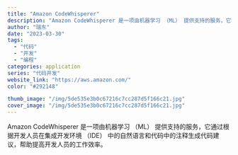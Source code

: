 ```yaml
---
title: "Amazon CodeWhisperer"
description: "Amazon CodeWhisperer 是一项由机器学习 （ML） 提供支持的服务，它通过根据开发人员在集成开发环境 "
author: "瑞东"
date: "2023-03-30"
tags:
  - "代码"
  - "开发"
  - "编程"
categories: application
series: "代码开发"
website_link: "https://aws.amazon.com/"
color: "#292148"

thumb_image: "/img/5de535e3b0c67216c7cc287d5f166c21.jpg"
cover_image: "/img/5de535e3b0c67216c7cc287d5f166c21.jpg"
---
```


Amazon CodeWhisperer 是一项由机器学习 （ML） 提供支持的服务，它通过根据开发人员在集成开发环境 （IDE） 中的自然语言和代码中的注释生成代码建议，帮助提高开发人员的工作效率。